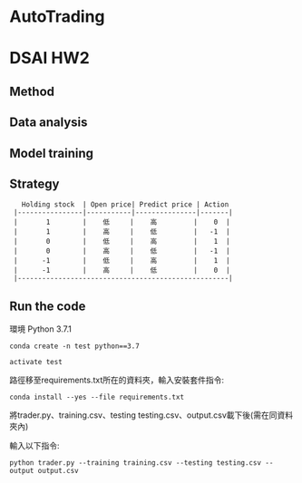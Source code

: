 # AutoTrading
# DSAI HW2

## Method

## Data analysis

## Model training

## Strategy

```
   Holding stock  | Open price| Predict price | Action
 |----------------|-----------|---------------|-------|
 |       1        |    低     |    高         |    0  |
 |       1        |    高     |    低         |   -1  |
 |       0        |    低     |    高         |    1  |
 |       0        |    高     |    低         |   -1  |
 |      -1        |    低     |    高         |    1  |
 |      -1        |    高     |    低         |    0  |
 |----------------------------------------------------|
```

## Run the code
環境
Python 3.7.1
```
conda create -n test python==3.7
```
```
activate test
```
路徑移至requirements.txt所在的資料夾，輸入安裝套件指令:
```
conda install --yes --file requirements.txt
```
將trader.py、training.csv、testing testing.csv、output.csv載下後(需在同資料夾內)

輸入以下指令:
```
python trader.py --training training.csv --testing testing.csv --output output.csv
```
